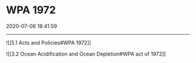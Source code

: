 # WPA 1972

2020-07-06 18:41:59

---

![[5.1 Acts and Policies#WPA 1972]]

![[3.2 Ocean Acidification and Ocean Depletion#WPA act of 1972]]
